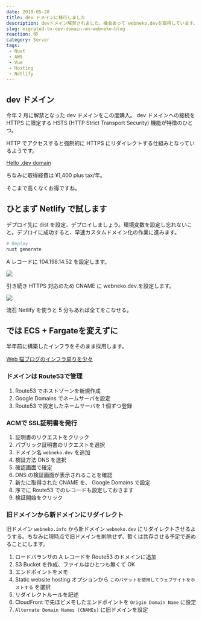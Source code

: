 ```yaml
---
date: 2019-05-28
title: dev ドメインに移行しました
description: devドメイン解禁されました。機会あって webneko.devを取得しています。
slug: migrated-to-dev-domain-on-webneko-blog
reaction: 😾
category: Server
tags: 
 - Nuxt
 - AWS
 - Vue
 - Hosting
 - Netlify
---
```


## dev ドメイン

今年 2 月に解禁となった dev ドメインをこの度購入。 dev ドメインへの接続を HTTPS に限定する HSTS (HTTP Strict Transport Security) 機能が特徴のひとつ。

HTTP でアクセスすると強制的に HTTPS にリダイレクトする仕組みとなっているようです。

[Hello .dev domain](https://www.blog.google/technology/developers/hello-dev/)

ちなみに取得経費は ¥1,400 plus tax/年。

そこまで高くなくお得ですね。

## ひとまず Netlify で試します

デプロイ先に dist を設定、デプロイしましょう。環境変数を設定し忘れないこと。デプロイに成功すると、早速カスタムドメイン化の作業に進みます。

```bash
# Deploy
nuxt generate
```

A レコードに 104.198.14.52 を設定します。

![](https://i.imgur.com/IE0rA0I.jpg)

引き続き HTTPS 対応のため CNAME に webneko.dev.を設定します。

![](https://i.imgur.com/r8lUfJl.jpg)

流石 Netlify を使うと 5 分もあれば全てをこなせる。

## では ECS + Fargateを変えずに

半年前に構築したインフラをそのまま採用します。

<a class="link-preview" href="../deploy-webneko-blog-to-fargate-in-ecs">Web 猫ブログのインフラ周りを少々</a>

### ドメインは Route53で管理

1. Route53 でホストゾーンを新規作成
2. Google Domains でネームサーバを設定
3. Route53 で設定したネームサーバを 1 個ずつ登録

### ACMで SSL証明書を発行

1. 証明書のリクエストをクリック
2. パブリック証明書のリクエストを選択
3. ドメイン名 `webneko.dev` を追加
4. 検証方法 DNS を選択
5. 確認画面で確定
6. DNS の検証画面が表示されることを確認
7. 新たに取得された CNAME を、 Google Domains で設定
8. 序でに Route53 でのレコードも設定しておきます
9. 検証開始をクリック

### 旧ドメインから新ドメインにリダイレクト

旧ドメイン `webneko.info` から新ドメイン `webneko.dev` にリダイレクトさせるようする。ちなみに現時点で旧ドメインを削除せず、暫くは共存させる予定で進めることにします。

1. ロードバランサの A レコードを Route53 のドメインに追加
2. S3 Bucket を作成、ファイルはひとつも無くて OK
3. エンドポイントをメモ
4. Static website hosting オプションから `このバケットを使用してウェブサイトをホストする` を選択
5. リダイレクトルールを記述
6. CloudFront で先ほどメモしたエンドポイントを `Origin Domain Name` に設定
7. `Alternate Domain Names (CNAMEs)` に旧ドメインを設定
